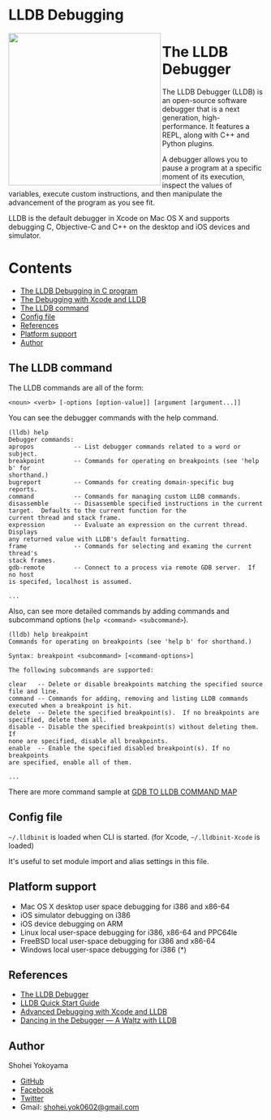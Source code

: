 # LLDB Debugging

<img src="https://github.com/shoheiyokoyama/LLDBDebugging/blob/master/Assets/DragonFull.png" width="300" align="left">

# The LLDB Debugger

The LLDB Debugger (LLDB) is an open-source software debugger that is a next generation, high-performance. It features a REPL, along with C++ and Python plugins.

A debugger allows you to pause a program at a specific moment of its execution, inspect the values of variables, execute custom instructions, and then manipulate the advancement of the program as you see fit. 

LLDB is the default debugger in Xcode on Mac OS X and supports debugging C, Objective-C and C++ on the desktop and iOS devices and simulator.

# Contents

- [The LLDB Debugging in C program](https://github.com/shoheiyokoyama/LLDBDebugging/tree/master/CProgram#the-lldb-debugging-in-c-program)
- [The Debugging with Xcode and LLDB](https://github.com/shoheiyokoyama/LLDBDebugging/tree/master/DBug#the-debugging-with-xcode-and-lldb)
- [The LLDB command](#lldb-command)
- [Config file](#config-file)
- [References](#references)
- [Platform support](#platform-support)
- [Author](#author)


## <a name="lldb-command"> The LLDB command

The LLDB commands are all of the form:

```
<noun> <verb> [-options [option-value]] [argument [argument...]]
```

You can see the debugger commands with the help command.

```
(lldb) help
Debugger commands:
apropos           -- List debugger commands related to a word or subject.
breakpoint        -- Commands for operating on breakpoints (see 'help b' for
shorthand.)
bugreport         -- Commands for creating domain-specific bug reports.
command           -- Commands for managing custom LLDB commands.
disassemble       -- Disassemble specified instructions in the current
target.  Defaults to the current function for the
current thread and stack frame.
expression        -- Evaluate an expression on the current thread.  Displays
any returned value with LLDB's default formatting.
frame             -- Commands for selecting and examing the current thread's
stack frames.
gdb-remote        -- Connect to a process via remote GDB server.  If no host
is specifed, localhost is assumed.

...
```

Also, can see more detailed commands by adding commands and subcommand options (`help <command> <subcommand>`).

```
(lldb) help breakpoint
Commands for operating on breakpoints (see 'help b' for shorthand.)

Syntax: breakpoint <subcommand> [<command-options>]

The following subcommands are supported:

clear   -- Delete or disable breakpoints matching the specified source
file and line.
command -- Commands for adding, removing and listing LLDB commands
executed when a breakpoint is hit.
delete  -- Delete the specified breakpoint(s).  If no breakpoints are
specified, delete them all.
disable -- Disable the specified breakpoint(s) without deleting them.  If
none are specified, disable all breakpoints.
enable  -- Enable the specified disabled breakpoint(s). If no breakpoints
are specified, enable all of them.

...
```

There are more command sample at [GDB TO LLDB COMMAND MAP](https://lldb.llvm.org/lldb-gdb.html)

## <a name="config-file"> Config file

`~/.lldbinit` is loaded when CLI is started. (for Xcode, `~/.lldbinit-Xcode` is loaded)

It's useful to set module import and alias settings in this file.

## <a name="platform-support"> Platform support

- Mac OS X desktop user space debugging for i386 and x86-64
- iOS simulator debugging on i386
- iOS device debugging on ARM
- Linux local user-space debugging for i386, x86-64 and PPC64le
- FreeBSD local user-space debugging for i386 and x86-64
- Windows local user-space debugging for i386 (*)

## <a name="references"> References

- [The LLDB Debugger](https://lldb.llvm.org/index.html)
- [LLDB Quick Start Guide](https://developer.apple.com/library/archive/documentation/IDEs/Conceptual/gdb_to_lldb_transition_guide/document/Introduction.html#//apple_ref/doc/uid/TP40012917-CH1-SW1)
- [Advanced Debugging with Xcode and LLDB](https://developer.apple.com/videos/play/wwdc2018/412/)
- [Dancing in the Debugger — A Waltz with LLDB](https://www.objc.io/issues/19-debugging/lldb-debugging/#lldb)

## <a name="author"> Author

Shohei Yokoyama

- [GitHub](https://github.com/shoheiyokoyama)
- [Facebook](https://www.facebook.com/shohei.yokoyama.96)
- [Twitter](https://twitter.com/shoheiyokoyam)
- Gmail: shohei.yok0602@gmail.com
